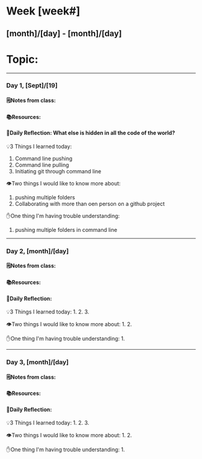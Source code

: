 # Week [week#]
## [month]/[day] - [month]/[day]

# Topic:

___

### Day 1, [Sept]/[19]

#### 🗒️Notes from class:

#### 📚Resources:


#### 💭Daily Reflection: What else is hidden in all the code of the world?

💡3 Things I learned today:
1. Command line pushing 
2. Command line pulling
3. Initiating git through command line

👁️Two things I would like to know more about:
1. pushing multiple folders
2. Collaborating with more than oen person on a github project

✋One thing I'm having trouble understanding:
1.  pushing multiple folders in command line


___

### Day 2, [month]/[day] 

#### 🗒️Notes from class:

#### 📚Resources:


#### 💭Daily Reflection:

💡3 Things I learned today:
1. 
2. 
3. 

👁️Two things I would like to know more about:
1. 
2. 

✋One thing I'm having trouble understanding:
1. 

___

### Day 3, [month]/[day]
#### 🗒️Notes from class:

#### 📚Resources:


#### 💭Daily Reflection:

💡3 Things I learned today:
1. 
2. 
3. 

👁️Two things I would like to know more about:
1. 
2. 

✋One thing I'm having trouble understanding:
1. 
 

